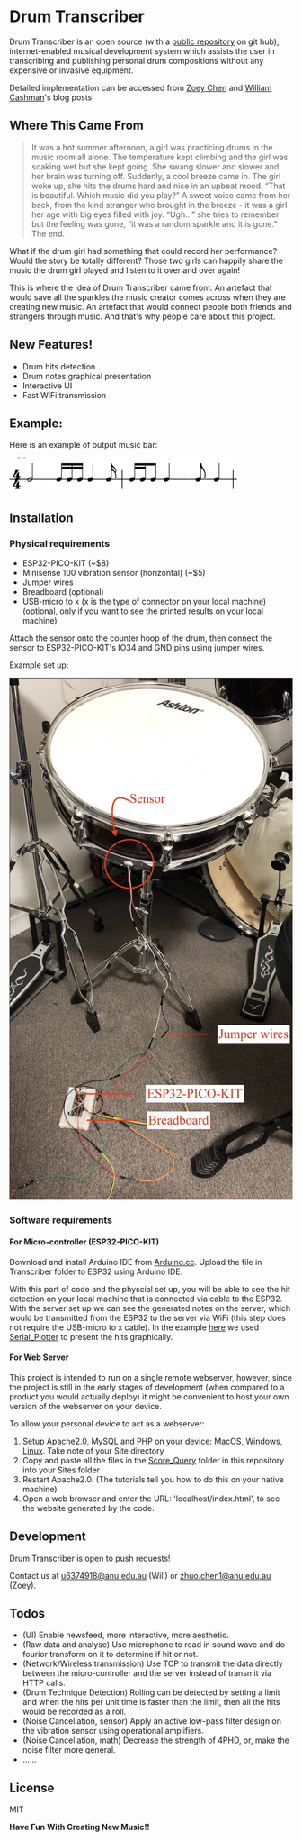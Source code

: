 # Drum Transcriber

Drum Transcriber is an open source (with a [public repository](https://github.com/Wcashman1351/Drum_Transcriber_ASC) on git hub), internet-enabled musical development system which assists the user in transcribing and publishing personal drum compositions without any expensive or invasive equipment. 

Detailed implementation can be accessed from [Zoey Chen](https://cs.anu.edu.au/courses/china-study-tour/news/#zoey-chen) and [William Cashman](https://cs.anu.edu.au/courses/china-study-tour/news/#william-cashman)'s blog posts.

## Where This Came From
> It was a hot summer afternoon, a girl was practicing drums in the music room all alone. The temperature kept climbing and the girl was soaking wet but she kept going. She swang slower and slower and her brain was turning off. Suddenly, a cool breeze came in. The girl woke up, she hits the drums hard and nice in an upbeat mood. “That is beautiful. Which music did you play?” A sweet voice came from her back, from the kind stranger who brought in the breeze - it was a girl her age with big eyes filled with joy. “Ugh…” she tries to remember but the feeling was gone, “it was a random sparkle and it is gone.” The end.

What if the drum girl had something that could record her performance? Would the story be totally different? Those two girls can happily share the music the drum girl played and listen to it over and over again!

This is where the idea of Drum Transcriber came from. An artefact that would save all the sparkles the music creator comes across when they are creating new music. An artefact that would connect people both friends and strangers through music. And that's why people care about this project.

## New Features!

  - Drum hits detection 
  - Drum notes graphical presentation
  - Interactive UI
  - Fast WiFi transmission

## Example:

Here is an example of output music bar:


![Render_Example](https://github.com/Wcashman1351/Drum_Transcriber_ASC/blob/master/assets/Render_Eg.png)

## Installation
### Physical requirements
- ESP32-PICO-KIT (~$8)
- Minisense 100 vibration sensor (horizontal) (~$5)
- Jumper wires
- Breadboard (optional)
- USB-micro to x (x is the type of connector on your local machine) (optional, only if you want to see the printed results on your local machine)

Attach the sensor onto the counter hoop of the drum, then connect the sensor to ESP32-PICO-KIT's IO34 and GND pins using jumper wires.

Example set up:

![Physical_Set_Up_Example](https://github.com/Wcashman1351/Drum_Transcriber_ASC/blob/master/assets/Phy_Set_Up.png)


### Software requirements
#### For Micro-controller (ESP32-PICO-KIT)
Download and install Arduino IDE from [Arduino.cc](https://www.arduino.cc/en/main/software).
Upload the file in Transcriber folder to ESP32 using Arduino IDE.

With this part of code and the physcial set up, you will be able to see the hit detection on your local machine that is connected via cable to the ESP32. With the server set up we can see the generated notes on the server, which would be transmitted from the ESP32 to the server via WiFi (this step does not require the USB-micro to x cable). In the example [here](https://www.youtube.com/watch?v=5dQSTG8rNU4) we used [Serial_Plotter](https://gitlab.com/2b-a2/serial-plotter) to present the hits graphically.

#### For Web Server 
This project is intended to run on a single remote webserver, however, since the project is still in the early stages of development (when compared to a product you would actually deploy) it might be convenient to host your own version of the webserver on your device. 

To allow your personal device to act as a webserver:
1. Setup Apache2.0, MySQL and PHP on your device: [MacOS](https://websitebeaver.com/set-up-localhost-on-macos-high-sierra-apache-mysql-and-php-7-with-sslhttps), [Windows](https://www.znetlive.com/blog/how-to-install-apache-php-and-mysql-on-windows-10-machine/), [Linux](https://www.digitalocean.com/community/tutorials/how-to-install-linux-apache-mysql-php-lamp-stack-ubuntu-18-04). Take note of your Site directory
2. Copy and paste all the files in the [Score_Query](https://github.com/Wcashman1351/Drum_Transcriber_ASC/tree/master/Score_Query) folder in this repository into your Sites folder
3. Restart Apache2.0. (The tutorials tell you how to do this on your native machine)
4. Open a web browser and enter the URL: 'localhost/index.html', to see the website generated by the code.

## Development
Drum Transcriber is open to push requests! 

Contact us at u6374918@anu.edu.au (Will) or zhuo.chen1@anu.edu.au (Zoey).

## Todos

- (UI) Enable newsfeed, more interactive, more aesthetic.
- (Raw data and analyse) Use microphone to read in sound wave and do fourior transform on it to determine if hit or not.
- (Network/Wireless transmission) Use TCP to transmit the data directly between the micro-controller and the server instead of transmit via HTTP calls.
- (Drum Technique Detection) Rolling can be detected by setting a limit and when the hits per unit time is faster than the limit, then all the hits would be recorded as a roll.
- (Noise Cancellation, sensor) Apply an active low-pass filter design on the vibration sensor using operational amplifiers.
- (Noise Cancellation, math) Decrease the strength of 4PHD, or, make the noise filter more general.
- ......


License
----

MIT


**Have Fun With Creating New Music!!**

[//]: # (References)


   [William Cashman Blog Post]: <https://cs.anu.edu.au/courses/china-study-tour/news/#william-cashman>
   [Zoey Chen Blog Post]: <https://cs.anu.edu.au/courses/china-study-tour/news/#zoey-chen>
   [Serial Plotter]: <https://gitlab.com/2b-a2/serial-plotter>
   [Drum Transcriber Test]:<https://www.youtube.com/watch?v=5dQSTG8rNU4>

